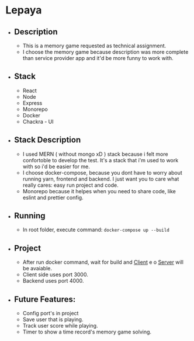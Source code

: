 # Lepaya

- ## Description

  - This is a memory game requested as technical assignment.
  - I choose the memory game because description was more complete than service provider app and it'd be more funny to work with.

- ## Stack

  - React
  - Node
  - Express
  - Monorepo
  - Docker
  - Chackra - UI

- ## Stack Description

  - I used MERN ( without mongo xD ) stack because i felt more confortoble to develop the test. It's a stack that i'm used to work with so i'd be easier for me.
  - I choose docker-compose, because you dont have to worry about running yarn, frontend and backend. I just want you to care what really cares: easy run project and code.
  - Monorepo because it helpes when you need to share code, like eslint and prettier config.

- ## Running

  - In root folder, execute command: `docker-compose up --build`

- ## Project

  - After run docker command, wait for build and [Client](http://localhost:3000) e o [Server](http://localhost:4000/) will be avaiable.
  - Client side uses port 3000.
  - Backend uses port 4000.

* ## Future Features:
  - Config port's in project
  - Save user that is playing.
  - Track user score while playing.
  - Timer to show a time record's memory game solving.
